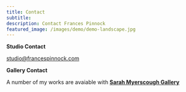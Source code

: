 ```yaml
---
title: Contact
subtitle: 
description: Contact Frances Pinnock
featured_image: /images/demo/demo-landscape.jpg
---
```

**Studio Contact**

<studio@francespinnock.com>

**Gallery Contact**

A number of my works are avaiable with **[Sarah Myerscough Gallery](https://www.sarahmyerscough.com/artists/151-frances-pinnock/)** 
